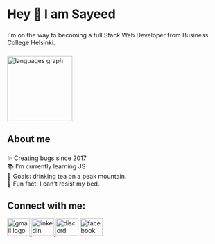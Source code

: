 <h1 align="left">Hey 👋 I am Sayeed</h1>

###

<p align="left">I'm on the way to becoming a full Stack Web Developer from Business College Helsinki.</p>

###

###

<div align="left">
  
  <img src="https://github-readme-stats.vercel.app/api/top-langs?username=iamharryda&locale=en&hide_title=false&layout=compact&card_width=320&langs_count=5&theme=gruvbox&hide_border=false&order=2" height="150" alt="languages graph" /> <br>
 
</div>

<h2 align="left">About me</h2>

###

<p align="left">✨ Creating bugs since 2017<br>📚 I'm currently learning JS<br>🎯 Goals: drinking tea on a peak mountain.<br>🎲 Fun fact: I can't resist my bed.</p>


<h2 align="left">Connect with me:</h2>


<div align="left">
  <a href="sayeedanwar@protonmail.com" target="_blank">
    <img src="https://raw.githubusercontent.com/maurodesouza/profile-readme-generator/master/src/assets/icons/social/gmail/default.svg" width="52" height="40" alt="gmail logo"  />
  </a>
  <a href="https://www.linkedin.com/in/sayeed-anwar-393222231/" target="_blank">
    <img src="https://raw.githubusercontent.com/maurodesouza/profile-readme-generator/master/src/assets/icons/social/linkedin/default.svg" width="52" height="40" alt="linkedin logo"  />
  </a>
  <img src="https://raw.githubusercontent.com/maurodesouza/profile-readme-generator/master/src/assets/icons/social/discord/default.svg" width="52" height="40" alt="discord logo"  />
  <img src="https://raw.githubusercontent.com/maurodesouza/profile-readme-generator/master/src/assets/icons/social/facebook/default.svg" width="52" height="40" alt="facebook logo"  />
</div>

###


###




